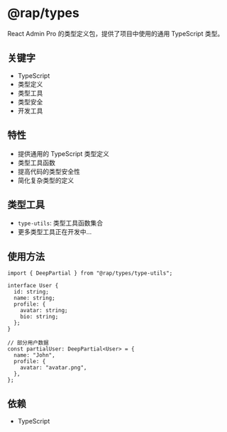 # @rap/types

React Admin Pro 的类型定义包，提供了项目中使用的通用 TypeScript 类型。

## 关键字

- TypeScript
- 类型定义
- 类型工具
- 类型安全
- 开发工具

## 特性

- 提供通用的 TypeScript 类型定义
- 类型工具函数
- 提高代码的类型安全性
- 简化复杂类型的定义

## 类型工具

- `type-utils`: 类型工具函数集合
- 更多类型工具正在开发中...

## 使用方法

```tsx
import { DeepPartial } from "@rap/types/type-utils";

interface User {
  id: string;
  name: string;
  profile: {
    avatar: string;
    bio: string;
  };
}

// 部分用户数据
const partialUser: DeepPartial<User> = {
  name: "John",
  profile: {
    avatar: "avatar.png",
  },
};
```

## 依赖

- TypeScript
